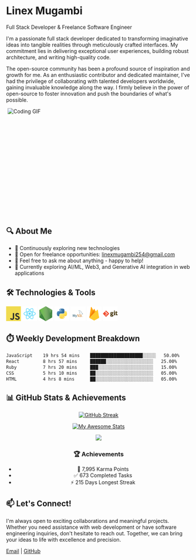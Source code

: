 # Linex Mugambi
Full Stack Developer & Freelance Software Engineer
<div align="left">
  <p>
    I'm a passionate full stack developer dedicated to transforming imaginative ideas into tangible realities through meticulously crafted interfaces. My commitment lies in delivering exceptional user experiences, building robust architecture, and writing high-quality code.
  </p>
  <p>
    The open-source community has been a profound source of inspiration and growth for me. As an enthusiastic contributor and dedicated maintainer, I've had the privilege of collaborating with talented developers worldwide, gaining invaluable knowledge along the way. I firmly believe in the power of open-source to foster innovation and push the boundaries of what's possible.
  </p>
  <img align="right" alt="Coding GIF" src="https://github.com/LinexMugambi/LinexMugambi/blob/master/code.gif?raw=true" width="500" height="320" />
</div> 

## 🔍 About Me
- 🚀 Continuously exploring new technologies
- 💼 Open for freelance opportunities: linexmugambi254@gmail.com
- 💬 Feel free to ask me about anything - happy to help!
- 🌱 Currently exploring AI/ML, Web3, and Generative AI integration in web applications

## 🛠️ Technologies & Tools
<div>
  <img src="https://raw.githubusercontent.com/github/explore/80688e429a7d4ef2fca1e82350fe8e3517d3494d/topics/javascript/javascript.png" alt="JavaScript" height="40" />
  <img src="https://raw.githubusercontent.com/github/explore/80688e429a7d4ef2fca1e82350fe8e3517d3494d/topics/react/react.png" alt="React" height="40" />
  <img src="https://raw.githubusercontent.com/github/explore/80688e429a7d4ef2fca1e82350fe8e3517d3494d/topics/nodejs/nodejs.png" alt="Node.js" height="40" />
  <img src="https://raw.githubusercontent.com/github/explore/80688e429a7d4ef2fca1e82350fe8e3517d3494d/topics/python/python.png" alt="Python" height="40" />
  <img src="https://raw.githubusercontent.com/github/explore/80688e429a7d4ef2fca1e82350fe8e3517d3494d/topics/mysql/mysql.png" alt="MySQL" height="40" />
  <img src="https://raw.githubusercontent.com/github/explore/80688e429a7d4ef2fca1e82350fe8e3517d3494d/topics/firebase/firebase.png" alt="Firebase" height="40" />
  <img src="https://raw.githubusercontent.com/github/explore/80688e429a7d4ef2fca1e82350fe8e3517d3494d/topics/git/git.png" alt="Git" height="40" />
</div>

## ⏱️ Weekly Development Breakdown
```text
JavaScript    19 hrs 54 mins    ████████████████████░░░░░   50.00%
React         8 hrs 57 mins     ██████░░░░░░░░░░░░░░░░░░   25.00%
Ruby          7 hrs 20 mins     ███░░░░░░░░░░░░░░░░░░░░░   15.00%
CSS           5 hrs 10 mins     ██░░░░░░░░░░░░░░░░░░░░░░   05.00%
HTML          4 hrs 8 mins      ██░░░░░░░░░░░░░░░░░░░░░░   05.00%
```

## 📊 GitHub Stats & Achievements
<div align="center">
  
[![GitHub Streak](https://github-readme-streak-stats.herokuapp.com?user=LinexMugambi&theme=dark&hide_current_streak=true)](https://git.io/streak-stats)

[![My Awesome Stats](https://awesome-github-stats.azurewebsites.net/user-stats/LinexMugambi?cardType=level&theme=github-dark&preferLogin=false)](https://git.io/awesome-stats-card)

<img height="180em" src="https://github-readme-stats.vercel.app/api/top-langs/?username=LinexMugambi&theme=buefy&layout=compact" />

### 🏆 Achievements
- 💫 7,995 Karma Points
- ✅ 673 Completed Tasks
- ⚡ 215 Days Longest Streak
</div>

## 📫 Let's Connect!
I'm always open to exciting collaborations and meaningful projects. Whether you need assistance with web development or have software engineering inquiries, don't hesitate to reach out. Together, we can bring your ideas to life with excellence and precision.

[Email](mailto:linexmugambi254@gmail.com) | [GitHub](https://github.com/LinexMugambi)
